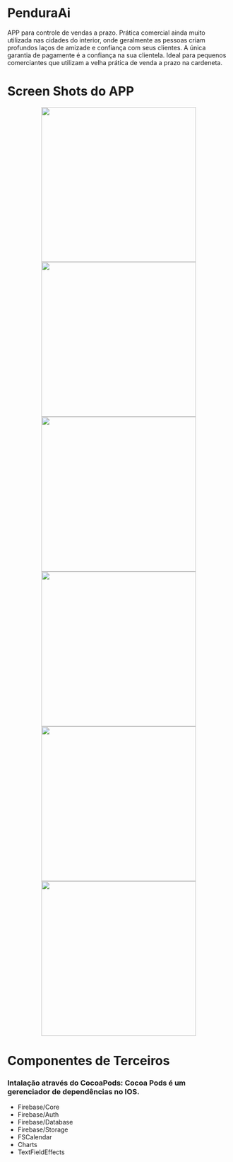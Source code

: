 # PenduraAi
APP para controle de vendas a prazo. 
Prática comercial ainda muito utilizada nas cidades do interior, onde geralmente as pessoas criam profundos laços de amizade e confiança com seus clientes. A única garantia de pagamente é a confiança na sua clientela.
Ideal para pequenos comerciantes que utilizam a velha prática de venda a prazo na cardeneta.


# Screen Shots do APP

<p align="center">
  <img src="https://raw.githubusercontent.com/carinapereira/PenduraAi/master/screenshotlogin.png" width="350"/>
  <img src="https://raw.githubusercontent.com/carinapereira/PenduraAi/master/screenshotclient.png" width="350"/>
  <img src="https://raw.githubusercontent.com/carinapereira/PenduraAi/master/screenshotvendas.png" width="350"/>
  <img src="https://raw.githubusercontent.com/carinapereira/PenduraAi/master/screenshotcadusu.png" width="350"/>
  <img src="https://raw.githubusercontent.com/carinapereira/PenduraAi/master/screenshotmov.png" width="350"/>
  <img src="https://raw.githubusercontent.com/carinapereira/PenduraAi/master/screenshotchart.png" width="350"/>
</p>

# Componentes de Terceiros
<h3>Intalação através do CocoaPods: Cocoa Pods é um gerenciador de dependências no IOS.</h3>
<ul>
  <li>Firebase/Core</li>
  <li>Firebase/Auth</li>
  <li>Firebase/Database</li>
  <li>Firebase/Storage</li>
  <li>FSCalendar</li>
  <li>Charts</li>
  <li>TextFieldEffects</li>
</ul>
